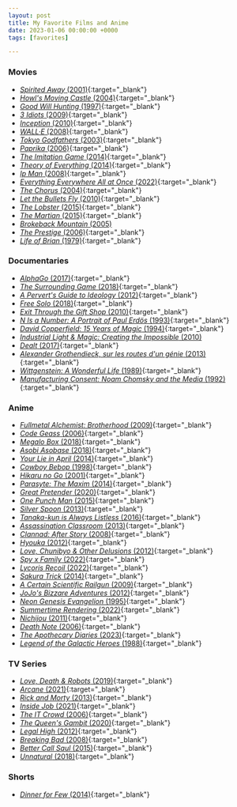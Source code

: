 ```yaml
---
layout: post
title: My Favorite Films and Anime
date: 2023-01-06 00:00:00 +0000
tags: [favorites]

---
```


### Movies 
- [*Spirited Away* (2001)](https://www.imdb.com/title/tt0245429/){:target="_blank"}
- [*Howl's Moving Castle* (2004)](https://www.imdb.com/title/tt0347149/){:target="_blank"}
- [*Good Will Hunting* (1997)](https://www.imdb.com/title/tt0119217/){:target="_blank"}
- [*3 Idiots* (2009)](https://www.imdb.com/title/tt1187043/){:target="_blank"}
- [*Inception* (2010)](https://www.imdb.com/title/tt1375666/){:target="_blank"}
- [*WALL·E* (2008)](https://www.imdb.com/title/tt0910970/){:target="_blank"}
- [*Tokyo Godfathers* (2003)](https://www.imdb.com/title/tt0388473/){:target="_blank"}
- [*Paprika* (2006)](https://www.imdb.com/title/tt0851578/){:target="_blank"}
- [*The Imitation Game* (2014)](https://www.imdb.com/title/tt2084970/){:target="_blank"}
- [*Theory of Everything* (2014)](https://www.imdb.com/title/tt2980516/){:target="_blank"}
- [*Ip Man* (2008)](https://www.imdb.com/title/tt1220719/){:target="_blank"}
- [*Everything Everywhere All at Once* (2022)](https://www.imdb.com/title/tt6710474/){:target="_blank"}
- [*The Chorus* (2004)](https://www.imdb.com/title/tt0372824/){:target="_blank"}
- [*Let the Bullets Fly* (2010)](https://www.imdb.com/title/tt1533117/){:target="_blank"}
- [*The Lobster* (2015)](https://www.imdb.com/title/tt3464902/){:target="_blank"}
- [*The Martian* (2015)](https://www.imdb.com/title/tt3659388/){:target="_blank"}
- [*Brokeback Mountain* (2005)](https://www.imdb.com/title/tt0388795/)
- [*The Prestige* (2006)](https://www.imdb.com/title/tt0482571/){:target="_blank"}
- [*Life of Brian* (1979)](https://www.imdb.com/title/tt0079470/){:target="_blank"}

### Documentaries
- [*AlphaGo* (2017)](https://www.imdb.com/title/tt6700846/){:target="_blank"}
- [*The Surrounding Game* (2018)](https://www.imdb.com/title/tt3973724/){:target="_blank"}
- [*A Pervert's Guide to Ideology* (2012)](https://www.imdb.com/title/tt2152198/){:target="_blank"}
- [*Free Solo* (2018)](https://www.imdb.com/title/tt7775622/){:target="_blank"}
- [*Exit Through the Gift Shop* (2010)](https://www.imdb.com/title/tt1587707){:target="_blank"}
- [*N Is a Number: A Portrait of Paul Erdös* (1993)](https://www.imdb.com/title/tt0125425/){:target="_blank"}
- [*David Copperfield: 15 Years of Magic* (1994)](https://www.imdb.com/title/tt0293381/){:target="_blank"}
- [*Industrial Light & Magic: Creating the Impossible* (2010)](https://www.imdb.com/title/tt1657302/)
- [*Dealt* (2017)](https://www.imdb.com/title/tt3127902/){:target="_blank"}
- [*Alexander Grothendieck, sur les routes d'un génie* (2013)](https://www.imdb.com/title/tt27542836/){:target="_blank"}
- [*Wittgenstein: A Wonderful Life* (1989)](https://www.imdb.com/title/tt1119638/){:target="_blank"}
- [*Manufacturing Consent: Noam Chomsky and the Media* (1992)](https://www.imdb.com/title/tt0104810/){:target="_blank"}

### Anime
- [*Fullmetal Alchemist: Brotherhood* (2009)](https://www.imdb.com/title/tt1355642/){:target="_blank"}
- [*Code Geass* (2006)](https://www.imdb.com/title/tt0994314/?ref_=nv_sr_srsg_0){:target="_blank"}
- [*Megalo Box* (2018)](https://www.imdb.com/title/tt7965802/){:target="_blank"}
- [*Asobi Asobase* (2018)](https://www.imdb.com/title/tt8515062/){:target="_blank"}
- [*Your Lie in April* (2014)](https://www.imdb.com/title/tt3895150/){:target="_blank"}
- [*Cowboy Bebop* (1998)](https://www.imdb.com/title/tt0213338/?ref_=nv_sr_srsg_0){:target="_blank"}
- [*Hikaru no Go* (2001)](https://www.imdb.com/title/tt0426711/?ref_=nv_sr_srsg_0){:target="_blank"}
- [*Parasyte: The Maxim* (2014)](https://www.imdb.com/title/tt3358020/?ref_=nv_sr_srsg_0){:target="_blank"}
- [*Great Pretender* (2020)](https://www.imdb.com/title/tt11680468/?ref_=nv_sr_srsg_0){:target="_blank"}
- [*One Punch Man* (2015)](https://www.imdb.com/title/tt4508902/){:target="_blank"}
- [*Silver Spoon* (2013)](https://www.imdb.com/title/tt2909912/){:target="_blank"}
- [*Tanaka-kun is Always Listless* (2016)](https://www.imdb.com/title/tt5531604/){:target="_blank"}
- [*Assassination Classroom* (2013)](https://www.imdb.com/title/tt3837246/){:target="_blank"}
- [*Clannad: After Story* (2008)](https://www.imdb.com/title/tt1298820/){:target="_blank"}
- [*Hyouka* (2012)](https://www.imdb.com/title/tt2340841/){:target="_blank"}
- [*Love, Chunibyo & Other Delusions* (2012)](https://www.imdb.com/title/tt2321542/){:target="_blank"}
- [*Spy x Family* (2022)](https://www.imdb.com/title/tt13706018/){:target="_blank"}
- [*Lycoris Recoil* (2022)](https://www.imdb.com/title/tt16755706/){:target="_blank"}
- [*Sakura Trick* (2014)](https://www.imdb.com/title/tt3198956/){:target="_blank"}
- [*A Certain Scientific Railgun* (2009)](https://www.imdb.com/title/tt1515996/){:target="_blank"}
- [*JoJo's Bizzare Adventures* (2012)](https://www.imdb.com/title/tt2359704/){:target="_blank"}
- [*Neon Genesis Evangelion* (1995)](https://www.imdb.com/title/tt0112159/){:target="_blank"}
- [*Summertime Rendering* (2022)](https://www.imdb.com/title/tt15686254/){:target="_blank"}
- [*Nichijou* (2011)](https://www.imdb.com/title/tt2098308/){:target="_blank"}
- [*Death Note* (2006)](https://www.imdb.com/title/tt0877057/){:target="_blank"}
- [*The Apothecary Diaries* (2023)](https://www.imdb.com/title/tt26743760/){:target="_blank"}
- [*Legend of the Galactic Heroes* (1988)](https://www.imdb.com/title/tt0096633/){:target="_blank"}

### TV Series

- [*Love, Death & Robots* (2019)](https://www.imdb.com/title/tt9561862/){:target="_blank"}
- [*Arcane* (2021)](https://www.imdb.com/title/tt11126994/?ref_=adv_li_tt){:target="_blank"}
- [*Rick and Morty* (2013)](https://www.imdb.com/title/tt2861424/){:target="_blank"}
- [*Inside Job* (2021)](https://www.imdb.com/title/tt10231312/){:target="_blank"}
- [*The IT Crowd* (2006)](https://www.imdb.com/title/tt0487831/){:target="_blank"}
- [*The Queen's Gambit* (2020)](https://www.imdb.com/title/tt10048342/){:target="_blank"}
- [*Legal High* (2012)](https://www.imdb.com/title/tt2276587/){:target="_blank"}
- [*Breaking Bad* (2008)](https://www.imdb.com/title/tt0903747/){:target="_blank"}
- [*Better Call Saul* (2015)](https://www.imdb.com/title/tt3032476/){:target="_blank"}
- [*Unnatural* (2018)](https://www.imdb.com/title/tt7521882/){:target="_blank"}


### Shorts
- [*Dinner for Few* (2014)](https://www.imdb.com/title/tt3788934/){:target="_blank"}